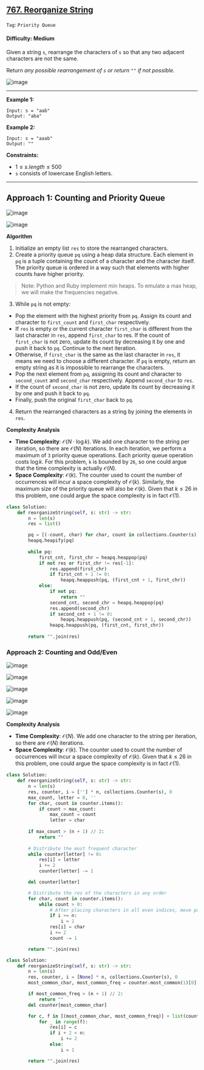 ## [767. Reorganize String](https://leetcode.com/problems/reorganize-string/)

```Tag```: ```Priority Queue```

#### Difficulty: Medium

Given a string ```s```, rearrange the characters of ```s``` so that any two adjacent characters are not the same.

Return _any possible rearrangement of ```s``` or return ```""``` if not possible_.

![image](https://github.com/quananhle/Python/assets/35042430/224474eb-c4e3-4bc8-a112-222f74e44c9a)

---

__Example 1:__
```
Input: s = "aab"
Output: "aba"
```

__Example 2:__
```
Input: s = "aaab"
Output: ""
```

__Constraints:__

- $1 \le s.length \le 500$
- ```s``` consists of lowercase English letters.

---

## Approach 1: Counting and Priority Queue

![image](https://github.com/quananhle/Python/assets/35042430/b03e6309-486b-4093-9573-251c07457fab)

![image](https://github.com/quananhle/Python/assets/35042430/256bbcaa-ecd2-456c-8bb1-c366ce1dc5f1)

__Algorithm__

1. Initialize an empty list ```res``` to store the rearranged characters.
2. Create a priority queue ```pq``` using a heap data structure. Each element in ```pq``` is a tuple containing the count of a character and the character itself. The priority queue is ordered in a way such that elements with higher counts have higher priority.
> Note: Python and Ruby implement min heaps. To emulate a max heap, we will make the frequencies negative.
3. While ```pq``` is not empty:
  - Pop the element with the highest priority from ```pq```. Assign its count and character to ```first_count``` and ```first_char``` respectively.
  - If ```res``` is empty or the current character ```first_char``` is different from the last character in ```res```, append ```first_char``` to res. If the count of ```first_char``` is not zero, update its count by decreasing it by one and push it back to ```pq```. Continue to the next iteration.
  - Otherwise, if ```first_char``` is the same as the last character in ```res```, it means we need to choose a different character. If ```pq``` is empty, return an empty string as it is impossible to rearrange the characters.
  - Pop the next element from ```pq```, assigning its count and character to ```second_count``` and ```second_char``` respectively. Append ```second_char``` to ```res```.
  - If the count of ```second_char``` is not zero, update its count by decreasing it by one and push it back to ```pq```.
  - Finally, push the original ```first_char``` back to ```pq```.
4. Return the rearranged characters as a string by joining the elements in ```res```.

__Complexity Analysis__

- __Time Complexity__: $\mathcal{O}(N \cdot \log k)$. We add one character to the string per iteration, so there are $\mathcal{O}(N)$ iterations. In each iteration, we perform a maximum of ```3``` priority queue operations. Each priority queue operation costs $\log k$. For this problem, ```k``` is bounded by ```26```, so one could argue that the time complexity is actually $\mathcal{O}(N)$.
- __Space Complexity__: $\mathcal{O}(k)$. The counter used to count the number of occurrences will incur a space complexity of $\mathcal{O}(k)$. Similarly, the maximum size of the priority queue will also be $\mathcal{O}(k)$. Given that $k \le 26$ in this problem, one could argue the space complexity is in fact $\mathcal{O}(1)$.

```Python
class Solution:
    def reorganizeString(self, s: str) -> str:
        n = len(s)
        res = list()

        pq = [(-count, char) for char, count in collections.Counter(s).items()]
        heapq.heapify(pq)
        
        while pq:
            first_cnt, first_chr = heapq.heappop(pq)
            if not res or first_chr != res[-1]:
                res.append(first_chr)
                if first_cnt + 1 != 0:
                    heapq.heappush(pq, (first_cnt + 1, first_chr))
            else:
                if not pq:
                    return ""
                second_cnt, second_chr = heapq.heappop(pq)
                res.append(second_chr)
                if second_cnt + 1 != 0:
                    heapq.heappush(pq, (second_cnt + 1, second_chr))
                heapq.heappush(pq, (first_cnt, first_chr))
        
        return "".join(res)
```

### Approach 2: Counting and Odd/Even

![image](https://github.com/quananhle/Python/assets/35042430/ba6a6f91-5998-4ac3-9d8c-4fc28506ab03)

![image](https://github.com/quananhle/Python/assets/35042430/b2c86914-df4d-4c54-a3d9-a81cb22167dd)

![image](https://github.com/quananhle/Python/assets/35042430/bb59a813-6123-490f-b028-33874f7acd83)

![image](https://github.com/quananhle/Python/assets/35042430/88d72612-9673-42ac-992c-4fedd83d92a9)

![image](https://github.com/quananhle/Python/assets/35042430/c9e910ca-dd97-4492-9101-f514a4d154a1)

__Complexity Analysis__

- __Time Complexity__: $\mathcal{O}(N)$. We add one character to the string per iteration, so there are $\mathcal{O}(N)$ iterations.
- __Space Complexity__: $\mathcal{O}(k)$. The counter used to count the number of occurrences will incur a space complexity of $\mathcal{O}(k)$. Given that $k \le 26$ in this problem, one could argue the space complexity is in fact $\mathcal{O}(1)$.

```Python
class Solution:
    def reorganizeString(self, s: str) -> str:
        n = len(s)
        res, counter, i = [''] * n, collections.Counter(s), 0
        max_count, letter = 0, ''
        for char, count in counter.items():
            if count > max_count:
                max_count = count
                letter = char
        
        if max_count > (n + 1) // 2:
            return ""
        
        # Distribute the most frequent character
        while counter[letter] != 0:
            res[i] = letter
            i += 2
            counter[letter] -= 1

        del counter[letter]

        # Distribute the res of the characters in any order
        for char, count in counter.items():
            while count > 0:
                # After placing characters in all even indices, move pointer to the odd index
                if i >= n:
                    i = 1
                res[i] = char
                i += 2
                count -= 1

        return "".join(res)
```

```Python
class Solution:
    def reorganizeString(self, s: str) -> str:
        n = len(s)
        res, counter, i = [None] * n, collections.Counter(s), 0
        most_common_char, most_common_freq = counter.most_common(1)[0][0], counter.most_common(1)[0][1]

        if most_common_freq > (n + 1) // 2:
            return ""
        del counter[most_common_char]

        for c, f in [(most_common_char, most_common_freq)] + list(counter.items()):
            for _ in range(f):
                res[i] = c
                if i + 2 < n:
                    i += 2
                else:
                    i = 1

        return "".join(res)
```
